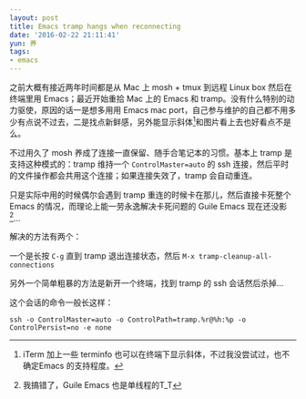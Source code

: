 ```yaml
---
layout: post
title: Emacs tramp hangs when reconnecting
date: '2016-02-22 21:11:41'
yun: 养
tags:
- emacs
---
```


之前大概有接近两年时间都是从 Mac 上 mosh + tmux 到远程 Linux box 然后在终端里用 Emacs；最近开始重拾 Mac 上的 Emacs 和 tramp。没有什么特别的动力驱使，原因的话一是想多用用 Emacs mac port，自己参与维护的自己都不用多少有点说不过去，二是找点新鲜感，另外能显示斜体[^1]和图片看上去也好看点不是么。

不过用久了 mosh 养成了连接一直保留、随手合笔记本的习惯。基本上 tramp 是支持这种模式的：tramp 维持一个 `ControlMaster=auto` 的 ssh 连接，然后平时的文件操作都会共用这个连接；如果连接失效了，tramp 会自动重连。

只是实际中用的时候偶尔会遇到 tramp 重连的时候卡在那儿，然后直接卡死整个 Emacs 的情况，而理论上能一劳永逸解决卡死问题的 Guile Emacs 现在还没影[^2]…

解决的方法有两个：

一个是长按 `C-g` 直到 tramp 退出连接状态，然后 `M-x tramp-cleanup-all-connections`

另外一个简单粗暴的方法是新开一个终端，找到 tramp 的 ssh 会话然后杀掉…

这个会话的命令一般长这样：

```
ssh -o ControlMaster=auto -o ControlPath=tramp.%r@%h:%p -o ControlPersist=no -e none

```

[^1]: iTerm 加上一些 terminfo 也可以在终端下显示斜体，不过我没尝试过，也不确定Emacs 的支持程度。
[^2]: 我搞错了，Guile Emacs 也是单线程的T_T
